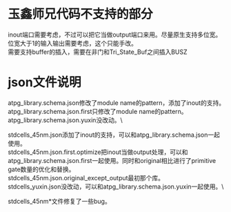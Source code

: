 # 玉鑫师兄代码不支持的部分
inout端口需要考虑，不过可以把它当做output端口来用。尽量原生支持多位宽。\
位宽大于1的输入输出需要考虑，这个只能手改。\
需要支持buffer的插入，需要在非门和Tri_State_Buf之间插入BUSZ
# json文件说明
atpg_library.schema.json修改了module name的pattern，添加了inout的支持。\
atpg_library.schema.json.first只修改了module name的pattern。\
atpg_library.schema.json.yuxin没改动。\

stdcells_45nm.json添加了inout的支持，可以和atpg_library.schema.json一起使用。\
stdcells_45nm.json.first.optimize把inout当做output处理，可以和atpg_library.schema.json.first一起使用。同时和original相比进行了primitive gate数量的优化和替换。\
stdcells_45nm.json.original_except_output最初那个库。\
stdcells_yuxin.json没改动，可以和atpg_library.schema.json.yuxin一起使用。\

stdcells_45nm\*文件修复了一些bug。
